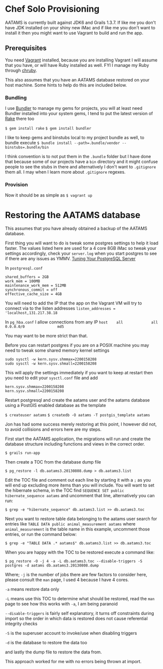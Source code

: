 # Chef Solo Provisioning
AATAMS is currently built against JDK6 and Grails 1.3.7. If like me you don't have JDK installed on your shiny new iMac and if like me you don't want to install it then you might want to use Vagrant to build and run the app.

## Prerequisites
You need [Vagrant](http://wwww.vagrantup.com) installed, because you are installing Vagrant I will assume that you have, or will have Ruby installed as well. FYI I manage my Ruby through [chruby](https://github.com/postmodern/chruby).

This also assumes that you have an AATAMS database restored on your host machine. Some hints to help do this are included below.

### Bundling
I use [Bundler](http://bundler.io/) to manage my gems for projects, you will at least need Bundler installed into your system gems, I tend to put the latest version of [Rake](http://rake.rubyforge.org/) there too

`$ gem install rake`
`$ gem install bundler`

I like to keep gems and binstubs local to my project bundle as well, to bundle execute
`$ bundle install --path=.bundle/vendor --binstubs=.bundle/bin`

I think convention is to not put them in the `.bundle` folder but I have done that because some of our projects have a `bin` directory and it might confuse people to see the stubs in there and alternatively I don't want to `.gitignore` them all. I may when I learn more about `.gitignore` regexes.

### Provision
Now it should be as simple as `$ vagrant up`

# Restoring the AATAMS database
This assumes that you have already obtained a backup of the AATAMS database.

First thing you will want to do is tweak some postgres settings to help it load faster. The values listed here are used for a 4 core 8GB iMac so tweak your settings accordingly, check your `server.log` when you start postgres to see if there are any issues as YMMV. [Tuning Your PostgreSQL Server](http://wiki.postgresql.org/wiki/Tuning_Your_PostgreSQL_Server)

In `postgresql.conf`

```
shared_buffers = 2GB
work_mem = 100MB
maintenance_work_mem = 512MB
synchronous_commit = off
effective_cache_size = 4GB
```

You will need to add the IP that the app on the Vagrant VM will try to connect via to the listen addresses
`listen_addresses = 'localhost,131.217.38.18`

In `pg_hba.conf` I allow connections from any IP
`host    all             all             0.0.0.0/0               md5`

You may want to be more strict than that.

Before you can restart postgres if you are on a POSIX machine you may need to tweak some shared memory kernel settings

```
sudo sysctl -w kern.sysv.shmmax=2200158208
sudo sysctl -w kern.sysv.shmall=2200158208
```

This will apply the settings immediately if you want to keep at restart then you need to edit your `sysctl.conf` file and add

```
kern.sysv.shmmax=2200158208
kern.sysv.shmall=2200158208
```

Restart postgresql and create the aatams user and the aatams database using a PostGIS enabled database as the template

`$ createuser aatams`
`$ createdb -O aatams -T postgis_template aatams`

Jon has had some success merely restoring at this point, I however did not, to avoid collisions and errors here are my steps.

First start the AATAMS application, the migrations will run and create the database structure including functions and views in the correct order.

`$ grails run-app`

Then create a TOC from the database dump file

`$ pg_restore -l db.aatams3.20130808.dump > db.aatams3.list`

Edit the TOC file and comment out each line by starting it with a `;` as you will end up excluding more items than you will include. You will want to set the hibernate schema, in the TOC find `SEQUENCE SET public hibernate_sequence aatams` and uncomment that line, alternatively you can run:
```
$ grep -e "hibernate_sequence" db.aatams3.list >> db.aatams3.toc
```

Next you want to restore table data belonging to the aatams user search for entries like `TABLE DATA public animal_measurement aatams` where `animal_measurement` is the table name in this example, uncomment those entries, or run the command below:
```
$ grep -e "TABLE DATA .* aatams$" db.aatams3.list >> db.aatams3.toc
```

When you are happy with the TOC to be restored execute a command like:
```
$ pg_restore -O -j 4 -a -L db.aatams3.toc --disable-triggers -S postgres -d aatams db.aatams3.20130808.dump
```

Where;
`-j` is the number of jobs there are few factors to consider here, please consult the `man` page, I used 4 because I have 4 cores.

`-a` means restore data only

`-L` means use this TOC to determine what should be restored, read the `man` page to see how this works with `-a`, I am being paranoid

`--disable-triggers` is fairly self explanatory, it turns off constraints during import so the order in which data is restored does not cause referential integrity checks

`-S` is the superuser account to invoke/use when disabling triggers

`-d` is the database to restore the data too

and lastly the dump file to restore the data from.

This approach worked for me with no errors being thrown at import.
